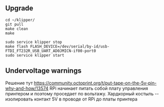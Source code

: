 ## Upgrade

```
cd ~/klipper/
git pull
make clean
make

sudo service klipper stop
make flash FLASH_DEVICE=/dev/serial/by-id/usb-FTDI_FT232R_USB_UART_AD0JMICN-if00-port0
sudo service klipper start
```

## Undervoltage warnings
Решение тут https://community.octoprint.org/t/put-tape-on-the-5v-pin-why-and-how/13574
RPi начинает питать собой плату управления принтером и поэтому проседает по вольтажу. Хардкорный костыль -- изолировать контакт 5V в проводе от RPi до платы принтера